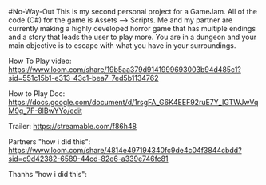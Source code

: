 #No-Way-Out
This is my second personal project for a GameJam. All of the code (C#) for the game is Assets --> Scripts. 
Me and my partner are currently making a highly developed horror game that has multiple endings and a story that leads the user to play more.
You are in a dungeon and your main objective is to escape with what you have in your surroundings.

How To Play video: https://www.loom.com/share/19b5aa379d9141999693003b94d485c1?sid=551c15b1-e313-43c1-bea7-7ed5b1134762

How to Play Doc: https://docs.google.com/document/d/1rsgFA_G6K4EEF92ruE7Y_IGTWJwVqM9g_7F-8lBwYYo/edit

Trailer: https://streamable.com/f86h48

Partners "how i did this": https://www.loom.com/share/4814e497194340fc9de4c04f3844cbdd?sid=c9d42382-6589-44cd-82e6-a339e746fc81

Thanhs "how i did this": 
